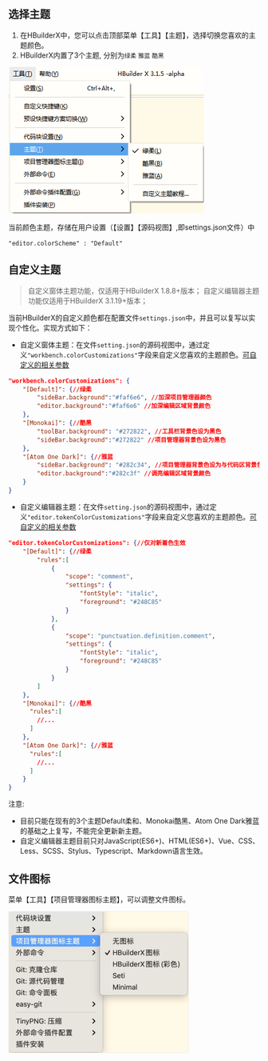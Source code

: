 ## 选择主题

1. 在HBuilderX中，您可以点击顶部菜单【工具】【主题】，选择切换您喜欢的主题颜色。
2. HBuilderX内置了3个主题, 分别为`绿柔` `雅蓝` `酷黑`

<img src="/static/snapshots/tutorial/themes.png" />

当前颜色主题，存储在用户设置（【设置】【源码视图】,即settings.json文件）中
```
"editor.colorScheme" : "Default"
```

## 自定义主题

> 自定义窗体主题功能，仅适用于HBuilderX 1.8.8+版本；
> 自定义编辑器主题功能仅适用于HBuilderX 3.1.19+版本；

当前HBuilderX的自定义颜色都在配置文件`settings.json`中，并且可以复写以实现个性化。实现方式如下：

- 自定义窗体主题：在文件`setting.json`的源码视图中，通过定义`"workbench.colorCustomizations"`字段来自定义您喜欢的主题颜色。[可自定义的相关参数](/Tutorial/Other/themes_param)
```json
"workbench.colorCustomizations": {
    "[Default]": {//绿柔
        "sideBar.background":"#faf6e6", //加深项目管理器颜色
        "editor.background":"#faf6e6" //加深编辑区域背景颜色
    },
    "[Monokai]": {//酷黑
        "toolBar.background": "#272822", //工具栏背景色设为黑色
        "sideBar.background":"#272822" //项目管理器背景色设为黑色
    },
    "[Atom One Dark]": {//雅蓝
        "sideBar.background": "#282c34", //项目管理器背景色设为与代码区背景色相同
        "editor.background":"#282c3f" //调亮编辑区域背景颜色
    }
}
```

- 自定义编辑器主题：在文件`setting.json`的源码视图中，通过定义`"editor.tokenColorCustomizations"`字段来自定义您喜欢的主题颜色。[可自定义的相关参数](/Tutorial/Other/themes_param#文本编辑区)
```json
"editor.tokenColorCustomizations": {//仅对新着色生效
    "[Default]": {//绿柔
        "rules":[
            {
                "scope": "comment",
                "settings": {
                    "fontStyle": "italic",
                    "foreground": "#248C85"
                }
            },
            {
                "scope": "punctuation.definition.comment",
                "settings": {
                    "fontStyle": "italic",
                    "foreground": "#248C85"
                }
            }
        ]
    },
    "[Monokai]": {//酷黑
      "rules":[
        //...
      ]
    },
    "[Atom One Dark]": {//雅蓝
      "rules":[
        //...
      ]
    }
}
```

注意:

* 目前只能在现有的3个主题Default柔和、Monokai酷黑、Atom One Dark雅蓝的基础之上复写，不能完全更新新主题。
* 自定义编辑器主题目前只对JavaScript(ES6+)、HTML(ES6+)、Vue、CSS、Less、SCSS、Stylus、Typescript、Markdown语言生效。


## 文件图标

菜单【工具】【项目管理器图标主题】，可以调整文件图标。

<img src="/static/snapshots/tutorial/icon.jpg" style="zoom: 50%; border: 1px solid #eee;border-radius: 5px; " />